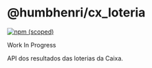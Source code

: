 # @humbhenri/cx_loteria

[![npm (scoped)](https://img.shields.io/npm/v/@humbhenri/cx_loteria.svg)](https://github.com/humbhenri/cx_loteria)

Work In Progress

API dos resultados das loterias da Caixa.

